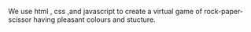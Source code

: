 We use html , css ,and javascript to create a virtual game of rock-paper-scissor having pleasant colours and stucture. 
